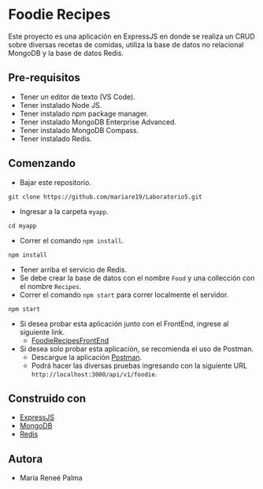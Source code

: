 # Foodie Recipes

Este proyecto es una aplicación en ExpressJS en donde se realiza un CRUD sobre diversas recetas de comidas, utiliza la base de datos no relacional MongoDB y la base de datos Redis.

## Pre-requisitos

* Tener un editor de texto (VS Code).
* Tener instalado Node JS.
* Tener instalado npm package manager.
* Tener instalado MongoDB Enterprise Advanced.
* Tener instalado MongoDB Compass.
* Tener instalado Redis.

## Comenzando
* Bajar este repositorio.
```
git clone https://github.com/mariare19/Laboratorio5.git
```
* Ingresar a la carpeta `myapp`.
```
cd myapp
```
* Correr el comando `npm install`.
```
npm install
```
* Tener arriba el servicio de Redis.
* Se debe crear la base de datos con el nombre `Food` y una collección con el nombre `Recipes`.
* Correr el comando `npm start` para correr localmente el servidor.
```
npm start
```
* Si desea probar esta aplicación junto con el FrontEnd, ingrese al siguiente link.
  - [FoodieRecipesFrontEnd](https://github.com/mariare19/Laboratorio2.git])
* Si desea solo probar esta aplicación, se recomienda el uso de Postman.
  - Descargue la aplicación [Postman](https://www.getpostman.com/).
  - Podrá hacer las diversas pruebas ingresando con la siguiente URL `http://localhost:3000/api/v1/foodie`. 


## Construido con
* [ExpressJS](https://expressjs.com/es/)
* [MongoDB](https://www.mongodb.com/es)
* [Redis](https://redis.io/)

## Autora
* Maria Reneé Palma
